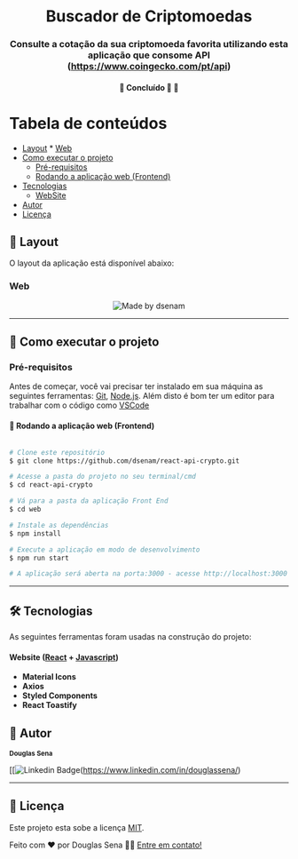 <h1 align="center">
     Buscador de Criptomoedas
</h1>

<h3 align="center">
     Consulte a cotação da sua criptomoeda favorita utilizando esta aplicação que consome API (<a href="#">https://www.coingecko.com/pt/api</a>)
</h3>

<h4 align="center">
	🚧   Concluído 🚀 🚧
</h4>

Tabela de conteúdos
=================
<!--ts-->
   * [Layout](#-layout)
          * [Web](#web)
   * [Como executar o projeto](#-como-executar-o-projeto)
     * [Pré-requisitos](#pré-requisitos)
     * [Rodando a aplicação web (Frontend)](#user-content--rodando-a-aplicação-web-frontend)
   * [Tecnologias](#-tecnologias)
     * [WebSite](#user-content-website--react----javascript)
   * [Autor](#-autor)
   * [Licença](#user-content--licença)
<!--te-->




## 🎨 Layout

O layout da aplicação está disponível abaixo:

  
</a>

### Web

<p align="center" style="display: flex; align-items: flex-start; justify-content: center">
  <img alt="Made by dsenam" src="./assets/layout.png">
</p>

---

## 🚀 Como executar o projeto

### Pré-requisitos

Antes de começar, você vai precisar ter instalado em sua máquina as seguintes ferramentas:
[Git](https://git-scm.com), [Node.js](https://nodejs.org/en/). 
Além disto é bom ter um editor para trabalhar com o código como [VSCode](https://code.visualstudio.com/)

#### 🧭 Rodando a aplicação web (Frontend)

```bash

# Clone este repositório
$ git clone https://github.com/dsenam/react-api-crypto.git

# Acesse a pasta do projeto no seu terminal/cmd
$ cd react-api-crypto

# Vá para a pasta da aplicação Front End
$ cd web

# Instale as dependências
$ npm install

# Execute a aplicação em modo de desenvolvimento
$ npm run start

# A aplicação será aberta na porta:3000 - acesse http://localhost:3000

```

---

## 🛠 Tecnologias

As seguintes ferramentas foram usadas na construção do projeto:

#### **Website**  ([React](https://reactjs.org/)  +  [Javascript](https://developer.mozilla.org/pt-BR/docs/Web/JavaScript))

-   **Material Icons**
-   **Axios**
-   **Styled Components**
-   **React Toastify**


## 🦸 Autor
 <sub><b>Douglas Sena</b></sub></a>
 <br />

[[![Linkedin Badge](https://img.shields.io/badge/-Douglas-blue?style=flat-square&logo=Linkedin&logoColor=white&link=https://www.linkedin.com/in/douglassena/)(https://www.linkedin.com/in/douglassena/) 

---

## 📝 Licença

Este projeto esta sobe a licença [MIT](./LICENSE).

Feito com ❤️ por Douglas Sena 👋🏽 [Entre em contato!](https://www.linkedin.com/in/douglassena/)